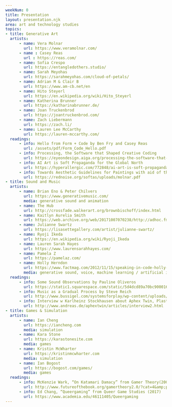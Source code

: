 ```yaml
---
weekNum: 0
title: Presentation
layout: presentation.njk
area: art and technology studies
topics:
- title: Generative Art
  artists:
      - name: Vera Molnar 
        url: https://www.veramolnar.com/
      - name : Casey Reas
        url : https://reas.com/
      - name: Sofia Crespo
        url: https://entangledothers.studio/
      - name: Sarah Meyohas
        url: https://sarahmeyohas.com/cloud-of-petals/
      - name: Adrian M & Clair B
        url: https://www.am-cb.net/en
      - name: Hito Steyerl 
        url: https://en.wikipedia.org/wiki/Hito_Steyerl
      - name: Katherina Brunner
        url: https://katharinabrunner.de/
      - name: Joan Truckenbrod
        url: https://joantruckenbrod.com/
      - name: Zach Liebermann
        url: https://zach.li/
      - name: Lauren Lee McCarthy
        url: https://lauren-mccarthy.com/
  readings:
      - info: Hello from Form + Code by Ben Fry and Casey Reas
        url: /assets/pdf/Form_Code_Hello.pdf
      - info: Processing, the Software that Shaped Creative Coding
        url: https://eyeondesign.aiga.org/processing-the-software-that-shaped-creative-coding/
      - info: AI Art is Soft Propaganda for the Global North
        url: https://hyperallergic.com/772848/ai-art-is-soft-propaganda-for-the-global-north/
      - info: Towards Aesthetic Guidelines for Paintings with aid of the Computer by Vera Molnar
        url: https://rednoise.org/softas/uploads/molnar.pdf
- title: Sound and Music
  artists:
      - name: Brian Eno & Peter Chilvers
        url: https://www.generativemusic.com/
        media: generative sound and animation
      - name: The Hub
        url: http://crossfade.walkerart.org/brownbischoff/index.html
      - name: Kaitlyn Aurelia Smith
        url: https://web.archive.org/web/20171007070238/http://adhoc.fm/post/sensation-breath-kaitlyn-aurelia-smith/
      - name: Julianne Swartz
        url: https://lisasettegallery.com/artist/julianne-swartz/
      - name: Ryoji Ikeda 
        url: https://en.wikipedia.org/wiki/Ryoji_Ikeda
      - name: Lauren Sarah Hayes
        url: https://www.laurensarahhayes.com/
      - name: Pamela Z 
        url: https://pamelaz.com/
      - name: Holly Herndon
        url: https://www.factmag.com/2012/11/15/speaking-in-code-holly-herndon-explains-why-the-laptop-is-the-most-personal-instrument-the-world-has-ever-known/
        media: generative sound, voice, machine learning / artificial intelligence
  readings:
      - info: Some Sound Observations by Pauline Oliveros
        url: https://static1.squarespace.com/static/5d4dcd89a70bc90001638861/t/5d501797e6bf0300010e9286/1565530012139/Pauline_Oliveros-Some_Sound_Observations.pdf
      - info: Music as a Gradual Process by Steve Reich
        url: http://www.bussigel.com/systemsforplay/wp-content/uploads/2014/02/Reich_Gradual-Process.pdf
      - info: Interview w Karlheinz Stockhausen about Aphex Twin, Plasticmann, and Scanner (read starting from "Can we talk about the music we sent you?")
        url: http://www.andreas.de/aphextwin/articles/interview2.html        
- title: Games & Simulation
  artists:
      - name: Ian Cheng
        url: https://iancheng.com
        media: simulation
      - name: Kara Stone
        url: https://karastonesite.com
        media: games
      - name: Kristin McWharter
        url: https://kristinmcwharter.com
        media: simulation
      - name: Ian Bogost
        url: https://bogost.com/games/
        media: games
  readings:
      - info: McKenzie Wark, “On Katamari Damacy” from Gamer Theory(2007)
        url: http://www.futureofthebook.org/gamertheory2.0/?cat=4&amp;paged=2
      - info: Ed Chang, “Queergaming” from Queer Game Studies (2017)
        url: https://www.academia.edu/46111405/Queergaming
---
```

